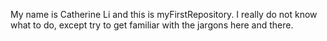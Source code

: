 My name is Catherine Li and this is myFirstRepository.  I really do not know what to do, except try to get familiar with the jargons here and there. 

